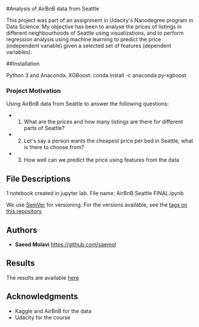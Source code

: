 
#Analysis of AirBnB data from Seattle

This project was part of an assignment in Udacity's Nanodegree program in Data Science. My objective has been to
analyse the prices of listings in different neighbourhoods of Seattle using visualizations, and to perform 
regression analysis using machine learning to predict the price (independent variable) given a selected set of 
features (dependent variables).


##Installation

Python 3 and Anaconda.
XGBoost: conda install -c anaconda py-xgboost

### Project Motivation

Using AirBnB data from Seattle to answer the following questions:

* 1. What are the prices and how many listings are there for different parts of Seattle?

* 2. Let's say a person wants the cheapest price per bed in Seattle, what is there to choose from? 

* 3. How well can we predict the price using features from the data


## File Descriptions

1 notebook created in jupyter lab. File name: AirBnB Seattle FINAL.ipynb

We use [SemVer](http://semver.org/) for versioning. For the versions available, see the [tags on this repository](https://github.com/your/project/tags). 
## Authors

* **Saeed Molavi** https://github.com/saemol



## Results

The results are available [here](https://github.com/saemol/airbnb-seattle/blob/master/AirBnB%20Seattle%20FINAL.ipynb)

## Acknowledgments

* Kaggle and AirBnB for the data
* Udacity for the course


